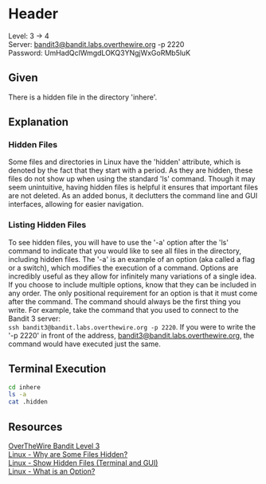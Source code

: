 # Header
Level: 3 -> 4 <br />
Server: bandit3@bandit.labs.overthewire.org -p 2220 <br />
Password: UmHadQclWmgdLOKQ3YNgjWxGoRMb5luK <br />

## Given
There is a hidden file in the directory 'inhere'.

## Explanation

### Hidden Files
Some files and directories in Linux have the 'hidden' attribute, which is denoted by the fact that they start with a period. As they are hidden, these files do not show 
up when using the standard 'ls' command. Though it may seem unintuitive, having hidden files is helpful it ensures that important files are not deleted. As an added bonus, it declutters the command line and GUI interfaces, allowing for easier navigation. 

### Listing Hidden Files
To see hidden files, you will have to use the '-a' option after the 'ls' command to indicate that you would like to see all files in the directory, including hidden files. The '-a' is an example of an option (aka called a flag or a switch), which modifies the execution of a command. Options are incredibly useful as they allow for infinitely many variations of a single idea. If you choose to include multiple options, know that they can be included in any order. The only positional requirement for an option is that it must come after the command. The command should always be the first thing you write. For example, take the command that you used to connect to the Bandit 3 server:  
```ssh bandit3@bandit.labs.overthewire.org -p 2220```. If you were to write the '-p 2220' in front of the address, bandit3@bandit.labs.overthewire.org, the command would have executed just the same.

## Terminal Execution
```bash
cd inhere
ls -a
cat .hidden
```

## Resources
[OverTheWire Bandit Level 3](https://overthewire.org/wargames/bandit/bandit4.html) <br />
[Linux - Why are Some Files Hidden?](https://unix.stackexchange.com/questions/147859/why-are-some-files-and-folders-hidden) <br />
[Linux - Show Hidden Files (Terminal and GUI)](https://www.tecmint.com/hide-files-and-directories-in-linux/#:~:text=To%20view%20hidden%20files%2C%20run,al%20flag%20for%20long%20listing.&text=From%20a%20GUI%20file%20manager,view%20hidden%20files%20or%20directories) <br />
[Linux - What is an Option?](http://www.linfo.org/option.html#:~:text=An%20option%2C%20also%20referred%20to,command%20in%20some%20predetermined%20way.&text=Options%20are%20distinct%20from%20arguments,names%20of%20files%20and%20directories.) <br />

